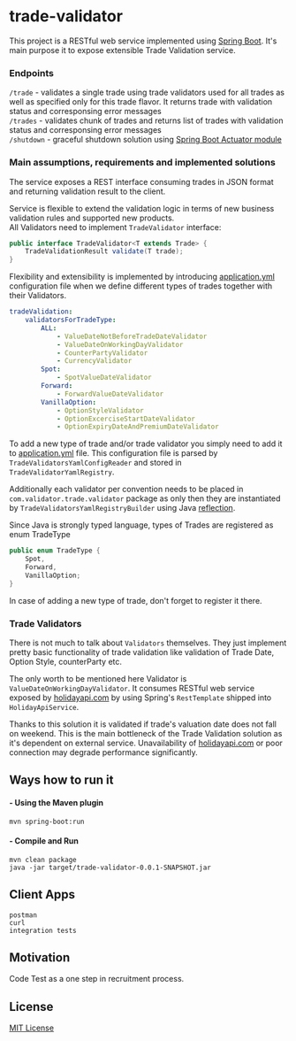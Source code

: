 # trade-validator

This project is a RESTful web service implemented using [Spring Boot](http://projects.spring.io/spring-boot).
It's main purpose it to expose extensible Trade Validation service.

### Endpoints
`/trade` - validates a single trade using trade validators used for all trades as well as specified only for this trade flavor. It returns trade with validation status and corresponsing error messages  
`/trades` - validates chunk of trades and returns list of trades with validation status and corresponsing error messages  
`/shutdown` - graceful shutdown solution using [Spring Boot Actuator module](https://docs.spring.io/spring-boot/docs/current-SNAPSHOT/reference/htmlsingle/#production-ready-endpoints)  

### Main assumptions, requirements and implemented solutions

The service exposes a REST interface consuming trades in JSON format and returning validation result to the client.

Service is flexible to extend the validation logic in terms of new business validation rules and supported new products.  
All Validators need to implement `TradeValidator` interface:
```java
public interface TradeValidator<T extends Trade> {
	TradeValidationResult validate(T trade);
}
```

Flexibility and extensibility is implemented by introducing [application.yml](src/main/resources/application.yml) configuration file when we define different types of trades together with their Validators.
```yaml
tradeValidation:
    validatorsForTradeType:
        ALL:
            - ValueDateNotBeforeTradeDateValidator
            - ValueDateOnWorkingDayValidator
            - CounterPartyValidator
            - CurrencyValidator
        Spot:
            - SpotValueDateValidator
        Forward:
            - ForwardValueDateValidator
        VanillaOption:
            - OptionStyleValidator
            - OptionExcerciseStartDateValidator
            - OptionExpiryDateAndPremiumDateValidator
```
To add a new type of trade and/or trade validator you simply need to add it to [application.yml](src/main/resources/application.yml) file.
This configuration file is parsed by `TradeValidatorsYamlConfigReader` and stored in `TradeValidatorYamlRegistry`.

Additionally each validator per convention needs to be placed in `com.validator.trade.validator` package as only then they are instantiated by `TradeValidatorsYamlRegistryBuilder` using Java [reflection](https://docs.oracle.com/javase/tutorial/reflect/member/ctorInstance.html).

Since Java is strongly typed language, types of Trades are registered as enum TradeType
```java
public enum TradeType {
	Spot,
	Forward,
	VanillaOption;
}
```
In case of adding a new type of trade, don't forget to register it there.

### Trade Validators
There is not much to talk about `Validators` themselves. They just implement pretty basic functionality of trade validation like validation of Trade Date, Option Style, counterParty etc.

The only worth to be mentioned here Validator is `ValueDateOnWorkingDayValidator`. It consumes RESTful web service exposed by [holidayapi.com](https://holidayapi.com) by using Spring's `RestTemplate` shipped into `HolidayApiService`.

Thanks to this solution it is validated if trade's valuation date does not fall on weekend. This is the main bottleneck of the Trade Validation solution as it's dependent on external service. Unavailability of [holidayapi.com](https://holidayapi.com) or poor connection may degrade performance significantly.

## Ways how to run it
#### - Using the Maven plugin
```
mvn spring-boot:run
```
#### - Compile and Run
```
mvn clean package
java -jar target/trade-validator-0.0.1-SNAPSHOT.jar
```

## Client Apps
```
postman
curl
integration tests
```

## Motivation
Code Test as a one step in recruitment process.

## License
[MIT License](https://en.wikipedia.org/wiki/MIT_License)